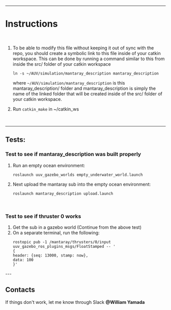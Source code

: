 
---
<h1>Instructions</h1>
<br>
<ol>
<li>To be able to modify this file without keeping it out of sync with the repo, you should create a symbolic link to this file inside of your catkin workspace. This can be done by running a command similar to this from inside the src/ folder of your catkin workspace
    
    ln -s ~/AUV/simulation/mantaray_description mantaray_description
    
where <code>~/AUV/simulation/mantaray_description</code> is this mantaray_description/ folder and mantaray_description is simply the name of the linked folder that will be created inside of the src/ folder of your catkin workspace.
</li>



<li>Run <code>catkin_make</code> in ~/catkin_ws</li>
</ol>
<br>

---
<h2>Tests:</h2>
<h3>Test to see if mantaray_description was built properly</h3>
<ol>
<li>Run an empty ocean environment:</li>
    
    roslaunch uuv_gazebo_worlds empty_underwater_world.launch

<li>Next upload the mantaray sub into the empty ocean environment:</li>

    roslaunch mantaray_description upload.launch 

</ol>
<br>
<h3>Test to see if thruster 0 works</h3>
<ol>
<li>Get the sub in a gazebo world (Continue from the above test)</li>
<li>On a separate terminal, run the following:</li>
    
    rostopic pub -1 /mantaray/thrusters/0/input uuv_gazebo_ros_plugins_msgs/FloatStamped -- '
    {
    header: {seq: 13000, stamp: now},
    data: 100
    }'

</ol>
---
<h2>Contacts</h2>
<p2>If things don't work, let me know through Slack <strong>@William Yamada</strong></p2>
